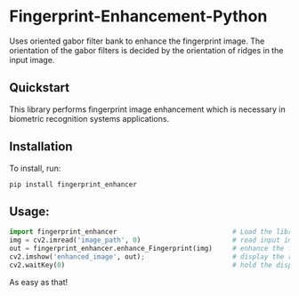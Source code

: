 # Fingerprint-Enhancement-Python

Uses oriented gabor filter bank to enhance the fingerprint image. The orientation of the gabor filters is decided by the orientation of ridges in the input image.


## Quickstart

This library performs fingerprint image enhancement which is necessary in biometric recognition systems applications.

## Installation
To install, run:
```
pip install fingerprint_enhancer
```

## Usage:
```Python
import fingerprint_enhancer								# Load the library
img = cv2.imread('image_path', 0)						# read input image
out = fingerprint_enhancer.enhance_Fingerprint(img)		# enhance the fingerprint image
cv2.imshow('enhanced_image', out);						# display the result
cv2.waitKey(0)											# hold the display window
```
As easy as that!
